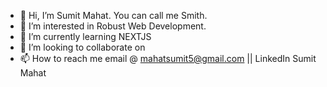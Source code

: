 - 👋 Hi, I’m Sumit Mahat. You can call me Smith.
- 👀 I’m interested in Robust Web Development.
- 🌱 I’m currently learning NEXTJS
- 💞️ I’m looking to collaborate on 
- 📫 How to reach me email @ mahatsumit5@gmail.com || LinkedIn Sumit Mahat

<!---
mahatsumit5/mahatsumit5 is a ✨ special ✨ repository because its `README.md` (this file) appears on your GitHub profile.
You can click the Preview link to take a look at your changes.
--->
